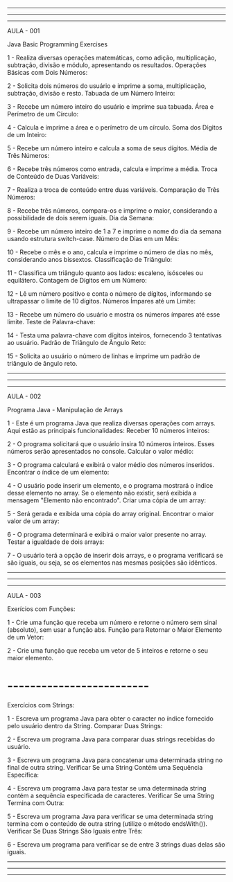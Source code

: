 ------------------------------------------------------------------------------------------------------------------------------------------------------------------------------------
------------------------------------------------------------------------------------------------------------------------------------------------------------------------------------
------------------------------------------------------------------------------------------------------------------------------------------------------------------------------------
AULA - 001

Java Basic Programming Exercises  

1 - Realiza diversas operações matemáticas, como adição, multiplicação, subtração, divisão e módulo, apresentando os resultados.
Operações Básicas com Dois Números:

2 - Solicita dois números do usuário e imprime a soma, multiplicação, subtração, divisão e resto.
Tabuada de um Número Inteiro:

3 - Recebe um número inteiro do usuário e imprime sua tabuada.
Área e Perímetro de um Círculo:

4 - Calcula e imprime a área e o perímetro de um círculo.
Soma dos Dígitos de um Inteiro:

5 - Recebe um número inteiro e calcula a soma de seus dígitos.
Média de Três Números:

6 - Recebe três números como entrada, calcula e imprime a média.
Troca de Conteúdo de Duas Variáveis:

7 - Realiza a troca de conteúdo entre duas variáveis.
Comparação de Três Números:

8 - Recebe três números, compara-os e imprime o maior, considerando a possibilidade de dois serem iguais.
Dia da Semana:

9 - Recebe um número inteiro de 1 a 7 e imprime o nome do dia da semana usando estrutura switch-case.
Número de Dias em um Mês:

10 - Recebe o mês e o ano, calcula e imprime o número de dias no mês, considerando anos bissextos.
Classificação de Triângulo:

11 - Classifica um triângulo quanto aos lados: escaleno, isósceles ou equilátero.
Contagem de Dígitos em um Número:

12 - Lê um número positivo e conta o número de dígitos, informando se ultrapassar o limite de 10 dígitos.
Números Ímpares até um Limite:

13 - Recebe um número do usuário e mostra os números ímpares até esse limite.
Teste de Palavra-chave:

14 - Testa uma palavra-chave com dígitos inteiros, fornecendo 3 tentativas ao usuário.
Padrão de Triângulo de Ângulo Reto:

15 - Solicita ao usuário o número de linhas e imprime um padrão de triângulo de ângulo reto.

------------------------------------------------------------------------------------------------------------------------------------------------------------------------------------
------------------------------------------------------------------------------------------------------------------------------------------------------------------------------------
------------------------------------------------------------------------------------------------------------------------------------------------------------------------------------
AULA - 002

Programa Java - Manipulação de Arrays

1 - Este é um programa Java que realiza diversas operações com arrays. Aqui estão as principais funcionalidades:
Receber 10 números inteiros:

2 - O programa solicitará que o usuário insira 10 números inteiros. Esses números serão apresentados no console.
Calcular o valor médio:

3 - O programa calculará e exibirá o valor médio dos números inseridos.
Encontrar o índice de um elemento:

4 - O usuário pode inserir um elemento, e o programa mostrará o índice desse elemento no array. Se o elemento não existir, será exibida a mensagem "Elemento não encontrado".
Criar uma cópia de um array:

5 - Será gerada e exibida uma cópia do array original.
Encontrar o maior valor de um array:

6 - O programa determinará e exibirá o maior valor presente no array.
Testar a igualdade de dois arrays:

7 - O usuário terá a opção de inserir dois arrays, e o programa verificará se são iguais, ou seja, se os elementos nas mesmas posições são idênticos.

------------------------------------------------------------------------------------------------------------------------------------------------------------------------------------
------------------------------------------------------------------------------------------------------------------------------------------------------------------------------------
------------------------------------------------------------------------------------------------------------------------------------------------------------------------------------
AULA - 003

Exerícios com Funções:

1 - Crie uma função que receba um número e retorne o número sem sinal (absoluto), sem usar a função abs.
Função para Retornar o Maior Elemento de um Vetor:

2 - Crie uma função que receba um vetor de 5 inteiros e retorne o seu maior elemento.

# -------------------------

Exercícios com Strings:

1 - Escreva um programa Java para obter o caracter no índice fornecido pelo usuário dentro da String.
Comparar Duas Strings:

2 - Escreva um programa Java para comparar duas strings recebidas do usuário.

3 - Escreva um programa Java para concatenar uma determinada string no final de outra string.
Verificar Se uma String Contém uma Sequência Específica:

4 - Escreva um programa Java para testar se uma determinada string contém a sequência especificada de caracteres.
Verificar Se uma String Termina com Outra:

5 - Escreva um programa Java para verificar se uma determinada string termina com o conteúdo de outra string (utilize o método endsWith()).
Verificar Se Duas Strings São Iguais entre Três:

6 - Escreva um programa para verificar se de entre 3 strings duas delas são iguais.

------------------------------------------------------------------------------------------------------------------------------------------------------------------------------------
------------------------------------------------------------------------------------------------------------------------------------------------------------------------------------
------------------------------------------------------------------------------------------------------------------------------------------------------------------------------------
